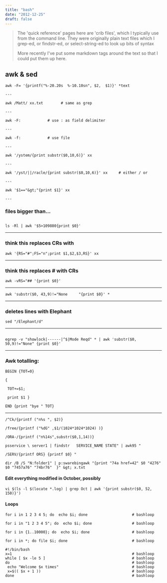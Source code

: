 ```yaml
---
title: "bash"
date: "2012-12-25"
draft: false
---
```

> The 'quick reference' pages here are 'crib files', which I typically use from the command line. They were originally plain text files which I grep-ed, or findstr-ed, or select-string-ed to look up bits of syntax
>
> More recently I've put some markdown tags around the text so that I could put them up here.


## awk & sed
````
awk -F= '{printf("%-20.20s  %-10.10sn", $2,  $1)}' *text

---

awk /Matt/ xx.txt        # same as grep

---

awk -F:            # use : as field delimiter

---

awk -f:            # use file

---

awk '/ystem/{print substr($0,10,6)}' xx

---

awk '/yst/||/racle/{print substr($0,10,6)}' xx     # either / or

---

awk '$1=="&gt;"{print $1}' xx

---

````
### files bigger than...
````

ls -Rl | awk '$5>109880{print $0}'
````

---

### think this replaces CRs with #

````
awk '{RS="#";FS="n";print $1,$2,$3,RS}' xx
````

---

### think this replaces # with CRs

````
awk -vRS="## '{print $0}'
````

---

````
awk 'substr($0, 43,9)!="None     "{print $0}' *
````

---

### deletes lines with Elephant

````
sed "/Elephant/d"
````

---
````

egrep -v "showlock|------|^$|Mode Reqd" * | awk 'substr($0, 50,9)!="None" {print $0}'
````

---

### Awk totalling:

````
BEGIN {TOT=0}

{

 TOT+=$1;

 print $1 }

END {print "bye " TOT}
````

---

````
/^Ck/{printf ("n%s ", $2)}

/free/{printf ("%dG" ,$1/(1024*1024*1024) )}

/ORA-/{printf ("n%14s",substr($0,1,14))}

psservice \ server1 | findstr   SERVICE_NAME STATE" | awk95 "

/SERV/{printf ORS} {printf $0} "

dir /B /S "N:folder1" | p:swarebingawk "{print "74a href=42" $0 "4276" $0 "7457a76" "74br76"  }" &gt; x.txt
````


#### Edit everything modified in October, possibly

````
vi $(ls -l $(locate *.log) | grep Oct | awk '{print substr($0, 52, 150)}')
````

#### Loops 

````
for i in 1 2 3 4 5; do  echo $i; done                    # bashloop

for i in "1 2 3 4 5"; do  echo $i; done                  # bashloop

for i in {1..10000}; do  echo $i; done                   # bashloop

for i in *; do file $i; done                             # bashloop

#!/bin/bash
x=1                                                      # bashloop
while [ $x -le 5 ]                                       # bashloop
do                                                       # bashloop
 echo "Welcome $x times"                                 # bashloop
 x=$(( $x + 1 ))                                         # bashloop
done                                                     # bashloop
````

